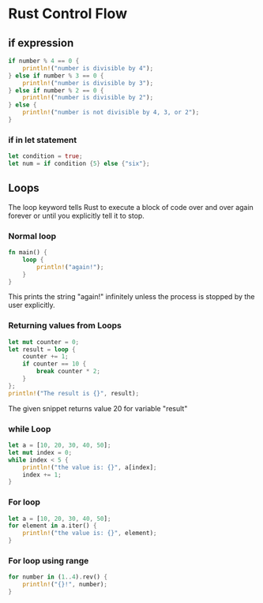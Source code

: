 # Rust Control Flow

## if expression

```rust
if number % 4 == 0 {
    println!("number is divisible by 4");
} else if number % 3 == 0 {
    println!("number is divisible by 3");
} else if number % 2 == 0 {
    println!("number is divisible by 2");
} else {
    println!("number is not divisible by 4, 3, or 2");
}
```

### if in let statement

```rust
let condition = true;
let num = if condition {5} else {"six"};
```

## Loops

The loop keyword tells Rust to execute a block of code over and over again forever or until you explicitly tell it to stop.

### Normal loop

```rust
fn main() {
    loop {
        println!("again!");
    }
}
```

This prints the string "again!" infinitely unless the process is stopped by the user explicitly.

### Returning values from Loops

```rust
let mut counter = 0;
let result = loop {
    counter += 1;
    if counter == 10 {
        break counter * 2;
    }
};
println!("The result is {}", result);
```

The given snippet returns value 20 for variable "result"

### while Loop

```rust
let a = [10, 20, 30, 40, 50];
let mut index = 0;
while index < 5 {
    println!("the value is: {}", a[index];
    index += 1;
}
```

### For loop

```rust
let a = [10, 20, 30, 40, 50];
for element in a.iter() {
    println!("the value is: {}", element);
}
```

### For loop using range

```rust
for number in (1..4).rev() {
    println!("{}!", number);
}
```

